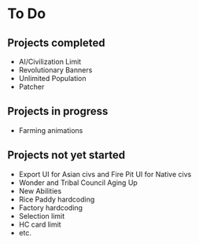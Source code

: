 # To Do 

Projects completed
--------------------

* AI/Civilization Limit
* Revolutionary Banners
* Unlimited Population
* Patcher

Projects in progress
--------------------
  
* Farming animations
  
Projects not yet started
------------------------

* Export UI for Asian civs and Fire Pit UI for Native civs
* Wonder and Tribal Council Aging Up
* New Abilities
* Rice Paddy hardcoding
* Factory hardcoding
* Selection limit
* HC card limit
* etc.
